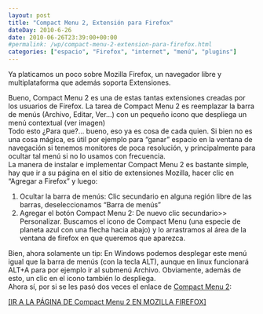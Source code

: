 ```yaml
---
layout: post
title: "Compact Menu 2, Extensión para Firefox"
dateDay: 2010-6-26
date: 2010-06-26T23:39:00+00:00
#permalink: /wp/compact-menu-2-extension-para-firefox.html
categories: ["espacio", "Firefox", "internet", "menú", "plugins"]
---
```


<p><img class="alignright" style="border: 0pt none; margin: 3px;" src="http://blog.mautematico.com/wp-content/uploads/2010/06/Compact-Menu-2.png" border="0" alt="" align="RIGHT" />Ya platicamos un poco sobre Mozilla Firefox, un navegador libre y multiplataforma que además soporta Extensiones.</p>
<p>Bueno, <a title="Pagina de Compact=" target="_blank">Compact Menu 2</a> es una de estas tantas extensiones creadas por los usuarios de Firefox. La tarea de Compact Menu 2 es reemplazar la barra de menús (Archivo, Editar, Ver&#8230;) con un pequeño icono que despliega un menú contextual (ver imagen)<br />
Todo esto ¿Para que?&#8230; bueno, eso ya es cosa de cada quien. Si bien no es una cosa mágica, es útil por ejemplo para “ganar”  espacio en la ventana de navegación si tenemos monitores de poca resolución, y principalmente para ocultar tal menú si no lo usamos con frecuencia.<br />
La manera de instalar e implementar Compact Menu 2 es bastante simple, hay que ir a su página en el sitio de extensiones Mozilla, hacer clic en “Agregar a Firefox” y luego:</p>
<ol>
<li>Ocultar la barra de menús: Clic 	secundario en alguna región libre de las barras, deseleccionamos 	“Barra de menús”</li>
<li>Agregar el botón Compact Menu 2: 	De nuevo clic secundario&gt;&gt; Personalizar. Buscamos el icono de 	Compact Menu (una especie de planeta azul con una flecha hacia 	abajo) y lo arrastramos al área de la ventana de firefox en que 	queremos que aparezca.</li>
</ol>
<p>Bien, ahora solamente un tip:  En  Windows podemos desplegar este menú igual que la barra de menús (con la tecla ALT), aunque en linux funcionará ALT+A para por ejemplo ir al submenú Archivo. Obviamente, además de esto, un clic en el icono también lo despliega.<br />
Ahora sí, por si se les pasó dos veces el enlace de <a href="https://addons.mozilla.org/en-US/firefox/addon/4550/">Compact Menu 2</a>:</p>
<p><a title="Compact Menu 2" href="https://addons.mozilla.org/en-US/firefox/addon/4550/" target="_blank">[IR A LA PÁGINA DE Compact Menu 2 EN MOZILLA FIREFOX]</a></p>
